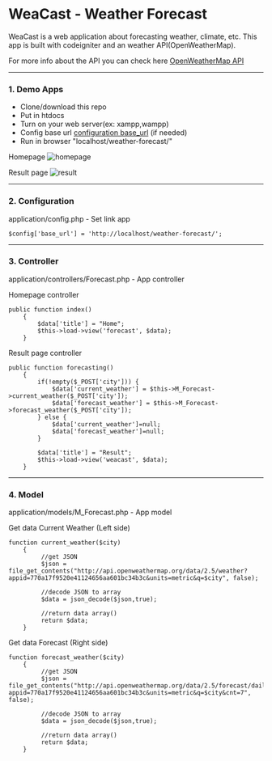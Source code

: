 # WeaCast - Weather Forecast
WeaCast is a web application about forecasting weather, climate, etc. This app is built with codeigniter and an weather API(OpenWeatherMap).

For more info about the API you can check here [OpenWeatherMap API](http://openweathermap.org/api)

***
### 1. Demo Apps
* Clone/download this repo
* Put in htdocs
* Turn on your web server(ex: xampp,wampp)
* Config base url [configuration base_url](https://github.com/zakishaquille/weather_forecast#2-configuration) (if needed)
* Run in browser "localhost/weather-forecast/"

Homepage
![homepage](https://s27.postimg.org/vvdibdlur/download.png)

Result page
![result](https://s29.postimg.org/nro33ew3b/Wea_Cast_Result.png)

***
### 2. Configuration
application/config.php - Set link app

`$config['base_url'] = 'http://localhost/weather-forecast/';`

***
### 3. Controller
application/controllers/Forecast.php - App controller

Homepage controller

```
public function index()
	{
		$data['title'] = "Home";
		$this->load->view('forecast', $data);
	}
```

Result page controller

```
public function forecasting()
	{
		if(!empty($_POST['city'])) {
			$data['current_weather'] = $this->M_Forecast->current_weather($_POST['city']);
			$data['forecast_weather'] = $this->M_Forecast->forecast_weather($_POST['city']);
		} else {
			$data['current_weather']=null;
			$data['forecast_weather']=null;
		}
		
		$data['title'] = "Result";
        $this->load->view('weacast', $data);
	}
```

***
### 4. Model
application/models/M_Forecast.php - App model

Get data Current Weather (Left side)

```
function current_weather($city)
    {
		 //get JSON
		 $json = file_get_contents("http://api.openweathermap.org/data/2.5/weather?appid=770a17f9520e41124656aa601bc34b3c&units=metric&q=$city", false);

		 //decode JSON to array
		 $data = json_decode($json,true);
		 
		 //return data array()
		 return $data;
    }
```

Get data Forecast (Right side)

```
function forecast_weather($city)
    {
		 //get JSON
		 $json = file_get_contents("http://api.openweathermap.org/data/2.5/forecast/daily?appid=770a17f9520e41124656aa601bc34b3c&units=metric&q=$city&cnt=7", false);

		 //decode JSON to array
		 $data = json_decode($json,true);
		 
		 //return data array()
		 return $data;
    }
```
